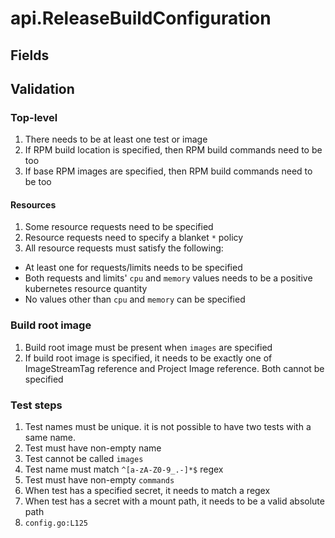 # api.ReleaseBuildConfiguration

## Fields

## Validation

### Top-level

1. There needs to be at least one test or image
2. If RPM build location is specified, then RPM build commands need to be too
3. If base RPM images are specified, then RPM build commands need to be too

#### Resources

1. Some resource requests need to be specified
2. Resource requests need to specify a blanket `*` policy
3. All resource requests must satisfy the following:
  * At least one for requests/limits needs to be specified
  * Both requests and limits' `cpu` and `memory` values needs to be a positive
  kubernetes resource quantity
  * No values other than `cpu` and `memory` can be specified

### Build root image

1. Build root image must be present when `images` are specified
2. If build root image is specified, it needs to be exactly one of
   ImageStreamTag reference and Project Image reference. Both cannot be
   specified

### Test steps

1. Test names must be unique. it is not possible to have two tests with a
   same name.
2. Test must have non-empty name
3. Test cannot be called `images`
4. Test name must match `^[a-zA-Z0-9_.-]*$` regex
5. Test must have non-empty `commands`
6. When test has a specified secret, it needs to match a regex
7. When test has a secret with a mount path, it needs to be a valid absolute
   path
8. `config.go:L125`
